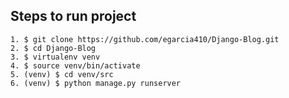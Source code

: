 ## Steps to run project
    1. $ git clone https://github.com/egarcia410/Django-Blog.git
    2. $ cd Django-Blog
    3. $ virtualenv venv
    4. $ source venv/bin/activate
    5. (venv) $ cd venv/src
    6. (venv) $ python manage.py runserver
